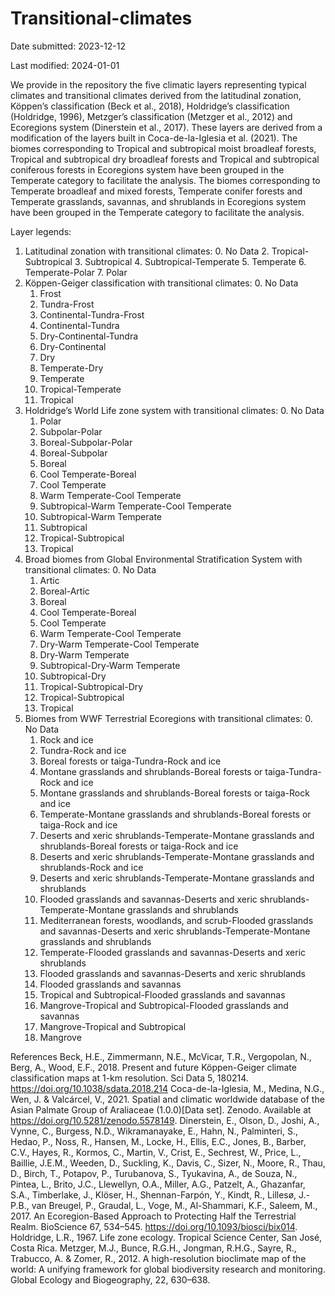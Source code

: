 # Transitional-climates
Date submitted: 2023-12-12

Last modified: 2024-01-01

We provide in the repository the five climatic layers representing typical climates and transitional climates derived from the latitudinal zonation, Köppen’s classification (Beck et al., 2018), Holdridge’s classification (Holdridge, 1996), Metzger’s classification (Metzger et al., 2012) and Ecoregions system (Dinerstein et al., 2017). These layers are derived from a modification of the layers built in Coca-de-la-Iglesia et al. (2021). The biomes corresponding to Tropical and subtropical moist broadleaf forests, Tropical and subtropical dry broadleaf forests and Tropical and subtropical coniferous forests in Ecoregions system have been grouped in the Temperate category to facilitate the analysis. The biomes corresponding to Temperate broadleaf and mixed forests, Temperate conifer forests and Temperate grasslands, savannas, and shrublands in Ecoregions system have been grouped in the Temperate category to facilitate the analysis.

Layer legends:

1. Latitudinal zonation with transitional climates:
   0. No Data
   2. Tropical-Subtropical
   3. Subtropical
   4. Subtropical-Temperate
   5. Temperate
   6. Temperate-Polar
   7. Polar
2. Köppen-Geiger classification with transitional climates:
   0. No Data
   1. Frost
   2. Tundra-Frost
   3. Continental-Tundra-Frost
   4. Continental-Tundra
   5. Dry-Continental-Tundra
   6. Dry-Continental
   7. Dry
   8. Temperate-Dry
   9. Temperate
   10. Tropical-Temperate
   11. Tropical
4. Holdridge’s World Life zone system with transitional climates:
   0. No Data
   1. Polar
   2. Subpolar-Polar
   3. Boreal-Subpolar-Polar
   4. Boreal-Subpolar
   5. Boreal
   6. Cool Temperate-Boreal
   7. Cool Temperate
   8. Warm Temperate-Cool Temperate
   9. Subtropical-Warm Temperate-Cool Temperate
   10. Subtropical-Warm Temperate
   11. Subtropical
   12. Tropical-Subtropical
   13. Tropical
5. Broad biomes from Global Environmental Stratification System with transitional climates:
   0. No Data
   1. Artic
   2. Boreal-Artic
   3. Boreal
   4. Cool Temperate-Boreal
   5. Cool Temperate
   6. Warm Temperate-Cool Temperate
   7. Dry-Warm Temperate-Cool Temperate
   8. Dry-Warm Temperate
   9. Subtropical-Dry-Warm Temperate
   10. Subtropical-Dry
   11. Tropical-Subtropical-Dry
   12. Tropical-Subtropical
   13. Tropical
6. Biomes from WWF Terrestrial Ecoregions with transitional climates:
   0. No Data
   1. Rock and ice
   2. Tundra-Rock and ice
   3. Boreal forests or taiga-Tundra-Rock and ice
   4. Montane grasslands and shrublands-Boreal forests or taiga-Tundra-Rock and ice
   5. Montane grasslands and shrublands-Boreal forests or taiga-Rock and ice
   6. Temperate-Montane grasslands and shrublands-Boreal forests or taiga-Rock and ice
   7. Deserts and xeric shrublands-Temperate-Montane grasslands and shrublands-Boreal forests or taiga-Rock and ice
   8. Deserts and xeric shrublands-Temperate-Montane grasslands and shrublands-Rock and ice
   9. Deserts and xeric shrublands-Temperate-Montane grasslands and shrublands
   10. Flooded grasslands and savannas-Deserts and xeric shrublands-Temperate-Montane grasslands and shrublands
   11. Mediterranean forests, woodlands, and scrub-Flooded grasslands and savannas-Deserts and xeric shrublands-Temperate-Montane grasslands and shrublands
   12. Temperate-Flooded grasslands and savannas-Deserts and xeric shrublands
   13. Flooded grasslands and savannas-Deserts and xeric shrublands
   14. Flooded grasslands and savannas
   15. Tropical and Subtropical-Flooded grasslands and savannas
   16. Mangrove-Tropical and Subtropical-Flooded grasslands and savannas
   17. Mangrove-Tropical and Subtropical
   18. Mangrove

References
Beck, H.E., Zimmermann, N.E., McVicar, T.R., Vergopolan, N., Berg, A., Wood, E.F., 2018. Present and future Köppen-Geiger climate classification maps at 1-km resolution. Sci Data 5, 180214. https://doi.org/10.1038/sdata.2018.214 
Coca-de-la-Iglesia, M., Medina, N.G., Wen, J. & Valcárcel, V., 2021. Spatial and climatic worldwide database of the Asian Palmate Group of Araliaceae (1.0.0)[Data set]. Zenodo. Available at https://doi.org/10.5281/zenodo.5578149. 
Dinerstein, E., Olson, D., Joshi, A., Vynne, C., Burgess, N.D., Wikramanayake, E., Hahn, N., Palminteri, S., Hedao, P., Noss, R., Hansen, M., Locke, H., Ellis, E.C., Jones, B., Barber, C.V., Hayes, R., Kormos, C., Martin, V., Crist, E., Sechrest, W., Price, L., Baillie, J.E.M., Weeden, D., Suckling, K., Davis, C., Sizer, N., Moore, R., Thau, D., Birch, T., Potapov, P., Turubanova, S., Tyukavina, A., de Souza, N., Pintea, L., Brito, J.C., Llewellyn, O.A., Miller, A.G., Patzelt, A., Ghazanfar, S.A., Timberlake, J., Klöser, H., Shennan-Farpón, Y., Kindt, R., Lillesø, J.-P.B., van Breugel, P., Graudal, L., Voge, M., Al-Shammari, K.F., Saleem, M., 2017. An Ecoregion-Based Approach to Protecting Half the Terrestrial Realm. BioScience 67, 534–545. https://doi.org/10.1093/biosci/bix014.
Holdridge, L.R., 1967. Life zone ecology. Tropical Science Center, San José, Costa Rica.
Metzger, M.J., Bunce, R.G.H., Jongman, R.H.G., Sayre, R., Trabucco, A. & Zomer, R., 2012. A high-resolution bioclimate map of the world: A unifying framework for global biodiversity research and monitoring. Global Ecology and Biogeography, 22, 630–638.

